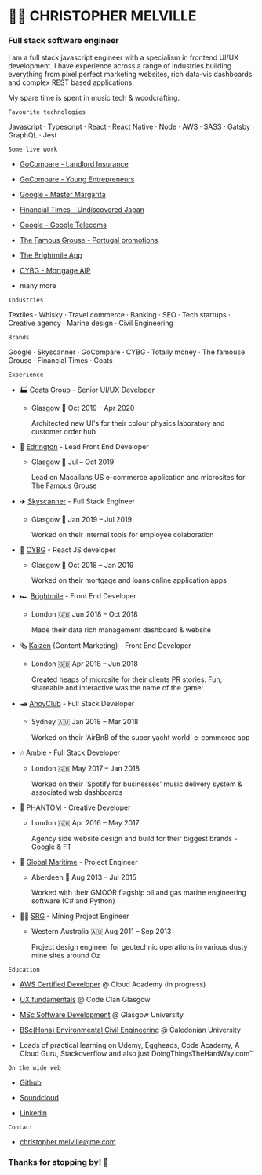 # 👨‍💻 CHRISTOPHER MELVILLE 

### Full stack software engineer

I am a full stack javascript engineer with a specialism in frontend UI/UX development. I have experience across a range of industries building everything from pixel perfect marketing websites, rich data-vis dashboards and complex REST based applications.

My spare time is spent in music tech & woodcrafting. 

```
Favourite technologies 
```

Javascript · Typescript · React · React Native · Node · AWS · SASS · Gatsby · GraphQL · Jest


```
Some live work
```

* [GoCompare - Landlord Insurance](https://www.gocompare.com/landlord-insurance/best-cities-for-landlords/#/)

* [GoCompare - Young Entrepreneurs](https://www.gocompare.com/broadband/young-entrepreneurs/#/)

* [Google - Master Margarita](https://Masterimargarita.withgoogle.com)

* [Financial Times - Undiscovered Japan](http://undiscovered-japan.ft.com/)

* [Google - Google Telecoms](https://Telecomsconnect.withgoogle.com)

* [The Famous Grouse - Portugal promotions](https://promocaothefamousgrouse.pt/)

* [The Brightmile App](https://www.brightmile.io/)

* [CYBG - Mortgage AIP](https://aip.cbonline.co.uk/?channel=web)

+ many more

```
Industries
```

Textiles · Whisky · Travel commerce · Banking · SEO · Tech startups · Creative agency · Marine design · Civil Engineering


```
Brands
```

Google · Skyscanner · GoCompare · CYBG · Totally money · The famouse Grouse · Financial Times · Coats

```
Experience
```

* 🏭 [Coats Group](https://www.coats.com/) - Senior UI/UX Developer 
  * Glasgow 🏴󠁧󠁢󠁳󠁣󠁴󠁿 Oct 2019 - Apr 2020

    Architected new UI's for their colour physics laboratory and customer order hub

* 🥃 [Edrington](https://www.edrington.com/) - Lead Front End Developer 
  * Glasgow 🏴󠁧󠁢󠁳󠁣󠁴󠁿 Jul – Oct 2019

    Lead on Macallans US e-commerce application and microsites for The Famous Grouse

* ✈️ [Skyscanner](https://www.skyscanner.net/) - Full Stack Engineer 
  * Glasgow 🏴󠁧󠁢󠁳󠁣󠁴󠁿 󠁢󠁳󠁣Jan 2019 – Jul 2019
  
    Worked on their internal tools for employee colaboration

* 🏦 [CYBG](https://www.cybg.com/) - React JS developer 
  * Glasgow 🏴󠁧󠁢󠁳󠁣󠁴󠁿 Oct 2018 – Jan 2019
  
    Worked on their mortgage and loans online application apps 

* 🏎️ [Brightmile](https://www.brightmile.io/) - Front End Developer 
  * London 🇬🇧󠁧󠁢󠁥󠁮󠁧󠁿󠁧󠁢󠁳󠁣󠁴󠁿 Jun 2018 – Oct 2018
  
    Made their data rich management dashboard & website

* 🗞️ [Kaizen](https://www.kaizen.co.uk/) (Content Marketing) - Front End Developer 
  * London 🇬🇧 Apr 2018 – Jun 2018
  
    Created heaps of microsite for their clients PR stories. Fun, shareable and interactive was the name of the game!

* 🛥️ [AhoyClub](https://ahoyclub.com/) - Full Stack Developer 
  * Sydney 🇦🇺 Jan 2018 – Mar 2018
  
    Worked on their 'AirBnB of the super yacht world' e-commerce app

* 🎶 [Ambie](https://www.ambie.fm/) - Full Stack Developer
  * London 🇬🇧 May 2017 – Jan 2018
  
    Worked on their 'Spotify for businesses' music delivery system & associated web dashboards

* 👻 [PHANTOM](https://phantom.land/work/) - Creative Developer 
  * London 🇬🇧 Apr 2016 – May 2017
  
    Agency side website design and build for their biggest brands - Google & FT

* 🌊 [Global Maritime](https://www.globalmaritime.com/) - Project Engineer 
  * Aberdeen 🏴󠁧󠁢󠁳󠁣󠁴󠁿 󠁴󠁿Aug 2013 – Jul 2015

    Worked with their GMOOR flagship oil and gas marine engineering software (C# and Python)

* 👷‍♂️ [SRG](https://www.srgglobal.com.au/) - Mining Project Engineer
  * Western Australia 🇦🇺 Aug 2011 – Sep 2013
    
    Project design engineer for geotechnic operations in various dusty mine sites around Oz

``` 
Education
```
* [AWS Certified Developer](https://cloudacademy.com/learning-paths/developer-associate-certification-preparation-for-aws-june-2018-241/) @ Cloud Academy (in progress)

* [UX fundamentals](https://codeclan.com/courses/ux-design-fundamentals) @ Code Clan Glasgow

* [MSc Software Development](https://www.gla.ac.uk/postgraduate/taught/softwareengineeringmsc/) @ Glasgow University

* [BSc(Hons) Environmental Civil Engineering](https://www.gcu.ac.uk/study/courses/details/index.php/P00237) @ Caledonian University

* Loads of practical learning on Udemy, Eggheads, Code Academy, A Cloud Guru, Stackoverflow and also just DoingThingsTheHardWay.com™

``` 
On the wide web
```

* [Github](https://github.com/moaiii)

* [Soundcloud](https://soundcloud.com/moai_music)

* [Linkedin](https://www.linkedin.com/in/moaiii/)


``` 
Contact
```
* <christopher.melville@me.com>


### Thanks for stopping by! 👋
